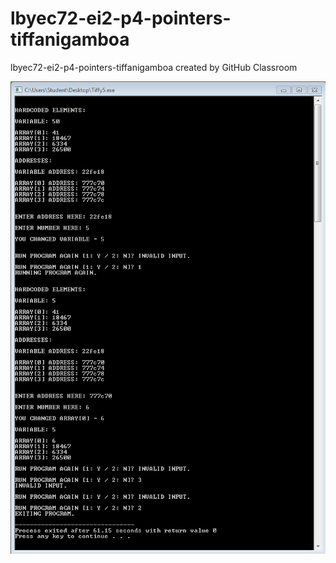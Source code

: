 # lbyec72-ei2-p4-pointers-tiffanigamboa
lbyec72-ei2-p4-pointers-tiffanigamboa created by GitHub Classroom

![](11.PNG)
